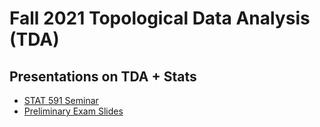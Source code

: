# Fall 2021 Topological Data Analysis (TDA)
## Presentations on TDA + Stats
- [STAT 591 Seminar](seminarF21/)
- [Preliminary Exam Slides](PrelimExamSlides/Prelim_slides.pdf)